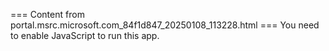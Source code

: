 === Content from portal.msrc.microsoft.com_84f1d847_20250108_113228.html ===
You need to enable JavaScript to run this app.
